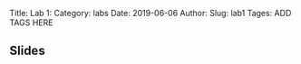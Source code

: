 Title: Lab 1:
Category: labs
Date: 2019-06-06
Author: 
Slug: lab1
Tages: ADD TAGS HERE


## Slides
<!-- - [PDF | Lecture 1: Description]({attach}presentation/Lecture1_Data.pdf) -->